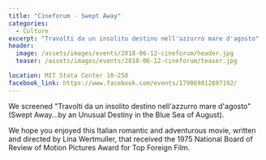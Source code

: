 ```yaml
---
title: "Cineforum - Swept Away"
categories:
  - Culture
excerpt: "Travolti da un insolito destino nell'azzurro mare d'agosto"
header:
  image: /assets/images/events/2018-06-12-cineforum/header.jpg
  teaser: /assets/images/events/2018-06-12-cineforum/teaser.jpg

location: MIT Stata Center 10-250
facebook_link: https://www.facebook.com/events/179869812697192/
---
```


We screened "Travolti da un insolito destino nell'azzurro mare d'agosto" (Swept Away...by an Unusual Destiny in the Blue Sea of August).

We hope you enjoyed this Italian romantic and adventurous movie, written and directed by Lina Wertmuller, that received the 1975 National Board of Review of Motion Pictures Award for Top Foreign Film.
